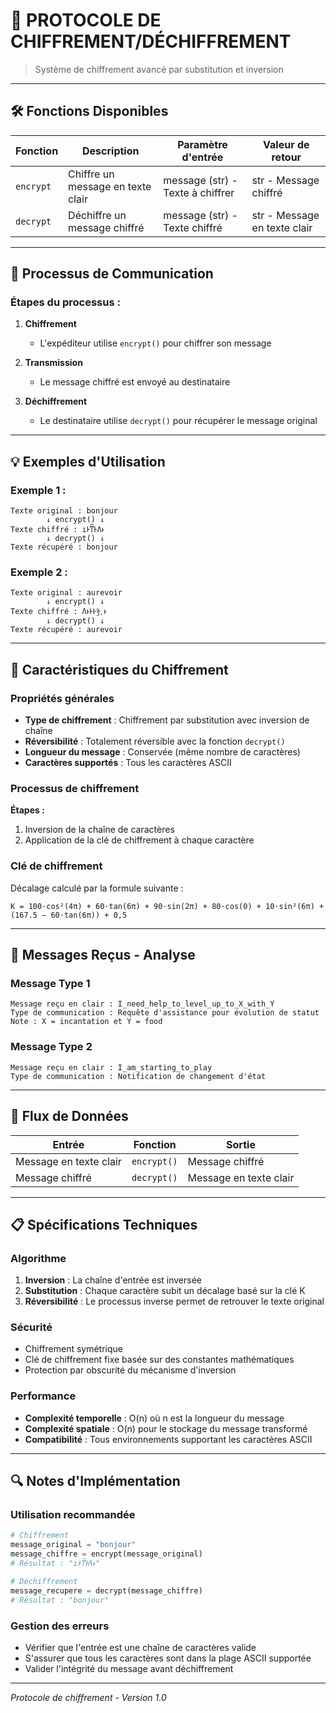 # 🔐 PROTOCOLE DE CHIFFREMENT/DÉCHIFFREMENT

> Système de chiffrement avancé par substitution et inversion

---

## 🛠️ Fonctions Disponibles

| Fonction | Description | Paramètre d'entrée | Valeur de retour |
|----------|-------------|-------------------|------------------|
| `encrypt` | Chiffre un message en texte clair | message (str) - Texte à chiffrer | str - Message chiffré |
| `decrypt` | Déchiffre un message chiffré | message (str) - Texte chiffré | str - Message en texte clair |

---

## 🔄 Processus de Communication

### Étapes du processus :

1. **Chiffrement**
   - L'expéditeur utilise `encrypt()` pour chiffrer son message

2. **Transmission**
   - Le message chiffré est envoyé au destinataire

3. **Déchiffrement**
   - Le destinataire utilise `decrypt()` pour récupérer le message original

---

## 💡 Exemples d'Utilisation

### Exemple 1 :

```
Texte original : bonjour
        ↓ encrypt() ↓
Texte chiffré : ıͰͳ̅ͰΛͱ
        ↓ decrypt() ↓
Texte récupéré : bonjour
```

### Exemple 2 :

```
Texte original : aurevoir
        ↓ encrypt() ↓
Texte chiffré : ΛͱͰͰǯͮˌͱ
        ↓ decrypt() ↓
Texte récupéré : aurevoir
```

---

## 🔧 Caractéristiques du Chiffrement

### Propriétés générales

- **Type de chiffrement** : Chiffrement par substitution avec inversion de chaîne
- **Réversibilité** : Totalement réversible avec la fonction `decrypt()`
- **Longueur du message** : Conservée (même nombre de caractères)
- **Caractères supportés** : Tous les caractères ASCII

### Processus de chiffrement

**Étapes :**
1. Inversion de la chaîne de caractères
2. Application de la clé de chiffrement à chaque caractère

### Clé de chiffrement

Décalage calculé par la formule suivante :

```
K = 100⋅cos²(4π) + 60⋅tan(6π) + 90⋅sin(2π) + 80⋅cos(0) + 10⋅sin²(6π) + (167.5 − 60⋅tan(6π)) + 0,5
```

---

## 📨 Messages Reçus - Analyse

### Message Type 1

```
Message reçu en clair : I_need_help_to_level_up_to_X_with_Y
Type de communication : Requête d'assistance pour évolution de statut
Note : X = incantation et Y = food
```

### Message Type 2

```
Message reçu en clair : I_am_starting_to_play
Type de communication : Notification de changement d'état
```

---

## 🔄 Flux de Données

| Entrée | Fonction | Sortie |
|--------|----------|--------|
| Message en texte clair | `encrypt()` | Message chiffré |
| Message chiffré | `decrypt()` | Message en texte clair |

---

## 📋 Spécifications Techniques

### Algorithme

1. **Inversion** : La chaîne d'entrée est inversée
2. **Substitution** : Chaque caractère subit un décalage basé sur la clé K
3. **Réversibilité** : Le processus inverse permet de retrouver le texte original

### Sécurité

- Chiffrement symétrique
- Clé de chiffrement fixe basée sur des constantes mathématiques
- Protection par obscurité du mécanisme d'inversion

### Performance

- **Complexité temporelle** : O(n) où n est la longueur du message
- **Complexité spatiale** : O(n) pour le stockage du message transformé
- **Compatibilité** : Tous environnements supportant les caractères ASCII

---

## 🔍 Notes d'Implémentation

### Utilisation recommandée

```python
# Chiffrement
message_original = "bonjour"
message_chiffre = encrypt(message_original)
# Résultat : "ıͰͳ̅ͰΛͱ"

# Déchiffrement
message_recupere = decrypt(message_chiffre)
# Résultat : "bonjour"
```

### Gestion des erreurs

- Vérifier que l'entrée est une chaîne de caractères valide
- S'assurer que tous les caractères sont dans la plage ASCII supportée
- Valider l'intégrité du message avant déchiffrement

---

*Protocole de chiffrement - Version 1.0*